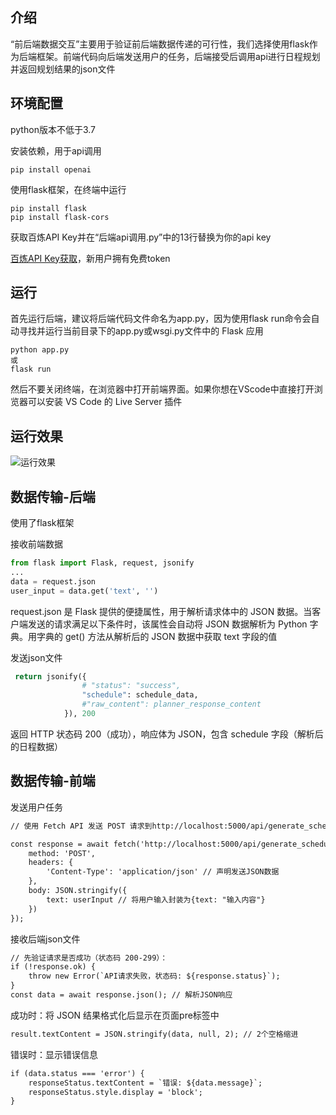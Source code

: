 ## 介绍
“前后端数据交互”主要用于验证前后端数据传递的可行性，我们选择使用flask作为后端框架。前端代码向后端发送用户的任务，后端接受后调用api进行日程规划并返回规划结果的json文件

## 环境配置
python版本不低于3.7

安装依赖，用于api调用
```
pip install openai
```

使用flask框架，在终端中运行
```
pip install flask 
pip install flask-cors
```

获取百炼API Key并在“后端api调用.py”中的13行替换为你的api key

[百炼API Key获取](https://bailian.console.aliyun.com/?tab=model#/api-key)，新用户拥有免费token

## 运行
首先运行后端，建议将后端代码文件命名为app.py，因为使用flask run命令会自动寻找并运行当前目录下的app.py或wsgi.py文件中的 Flask 应用
```
python app.py
或
flask run
```
然后不要关闭终端，在浏览器中打开前端界面。如果你想在VScode中直接打开浏览器可以安装 VS Code 的 Live Server 插件

## 运行效果
![运行效果](../../../video/前后端通讯精简示例.gif)


## 数据传输-后端
使用了flask框架

接收前端数据
``` python
from flask import Flask, request, jsonify
...
data = request.json
user_input = data.get('text', '')
```
request.json 是 Flask 提供的便捷属性，用于解析请求体中的 JSON 数据。当客户端发送的请求满足以下条件时，该属性会自动将 JSON 数据解析为 Python 字典。用字典的 get() 方法从解析后的 JSON 数据中获取 text 字段的值

发送json文件
``` python
 return jsonify({
                # "status": "success",
                "schedule": schedule_data,
                #"raw_content": planner_response_content
            }), 200
```
返回 HTTP 状态码 200（成功），响应体为 JSON，包含 schedule 字段（解析后的日程数据）

## 数据传输-前端
发送用户任务
``` HTML
// 使用 Fetch API 发送 POST 请求到http://localhost:5000/api/generate_schedule：

const response = await fetch('http://localhost:5000/api/generate_schedule', {
    method: 'POST',
    headers: {
        'Content-Type': 'application/json' // 声明发送JSON数据
    },
    body: JSON.stringify({
        text: userInput // 将用户输入封装为{text: "输入内容"}
    })
});
```

接收后端json文件
``` html
// 先验证请求是否成功（状态码 200-299）：
if (!response.ok) {
    throw new Error(`API请求失败，状态码: ${response.status}`);
}
const data = await response.json(); // 解析JSON响应
```

成功时：将 JSON 结果格式化后显示在页面pre标签中
``` html
result.textContent = JSON.stringify(data, null, 2); // 2个空格缩进
```

错误时：显示错误信息
``` html
if (data.status === 'error') {
    responseStatus.textContent = `错误: ${data.message}`;
    responseStatus.style.display = 'block';
}
```
